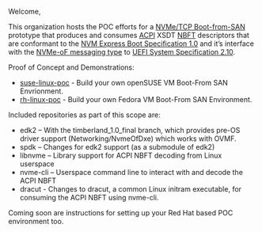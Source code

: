 Welcome,

This organization hosts the POC efforts for a [NVMe/TCP Boot-from-SAN](https://www.youtube.com/watch?v=1q89MqC1dZU) prototype that produces and consumes [ACPI](https://uefi.org/specifications) XSDT [NBFT](https://uefi.org/specs/ACPI/6.5/05_ACPI_Software_Programming_Model.html?highlight=nbft#description-header-signatures-for-tables-reserved-by-acpi) descriptors that are conformant to the [NVM Express Boot Specification 1.0](https://nvmexpress.org/specification/nvme-boot-specification/) and it’s interface with the [NVMe-oF messaging type](https://uefi.org/specs/UEFI/2.10/10_Protocols_Device_Path_Protocol.html#nvme-over-fabric-nvme-of-namespace-device-path) to [UEFI System Specification 2.10](https://uefi.org/specs/UEFI/2.10/).

Proof of Concept and Demonstrations:
* [suse-linux-poc](https://github.com/timberland-sig/suse-linux-poc) - Build your own openSUSE VM Boot-From SAN Envrionment.
* [rh-linux-poc](https://github.com/timberland-sig/rh-linux-poc) - Build your own Fedora VM Boot-From SAN Environment.

Included repositories as part of this scope are:
* edk2 – With the timberland_1.0_final branch, which provides pre-OS driver support (Networking/NvmeOfDxe) which works with OVMF.
* spdk – Changes for edk2 support (as a submodule of edk2)
* libnvme – Library support for ACPI NBFT decoding from Linux userspace
* nvme-cli – Userspace command line to interact with and decode the ACPI NBFT
* dracut - Changes to dracut, a common Linux initram executable, for consuming the ACPI NBFT using nvme-cli.

Coming soon are instructions for setting up your Red Hat based POC environment too.
